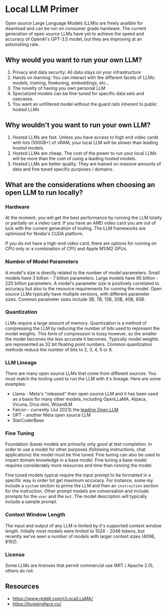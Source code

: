 # Local LLM Primer

Open source Large Language Models (LLM)s are freely availble for download and can be run on consumer grade hardware. The current generation of open source LLMs have yet to achieve the speed and accuracy of OpenAI's GPT-3.5 model, but they are improving at an astonishing rate.

## Why would you want to run your own LLM?


1. Privacy and data security: All data stays on your infrastructure
2. Hands on learning: You can interact with the different facets of LLMs: models, training, finetuning, embeddings, etc...
2. The novelty of having you own personal LLM
3. Specialized models can be fine-tuned for specific data sets and usecases.
4. You want an unfiltered model without the guard rails inherent to public hosted LLMs

## Why wouldn't you want to run your own LLM?

1. Hosted LLMs are fast. Unless you have access to high end video cards with lots (100GB+) of vRAM, your local LLM will be slower than leading hosted models.
2. Hosted LLMs are cheap. The cost of the power to run your local LLMs will be more than the cost of using a leading hosted models.
3. Hosted LLMs are better quality. They are trained on massive amounts of data and fine tuned specific purposes / domains.

## What are the considerations when choosing an open LLM to run locally?

### Hardware

At the moment, you will get the best performance by running the LLM totally or partially on a video card. If you have an AMD video card you are out of luck with the current generation of tooling. The LLM frameworks are optimized for Nvidia's CUDA platform.

If you do not have a high-end video card, there are options for running on CPU only or a combination of CPU and Apple M1/M2 GPUs.

### Number of Model Parameters

A model's size is directly related to the number of model parameters. Small models have 3 billion - 7 billion parameters. Large models have 65 billion - 220 billion parameters. A model's parameter size is positively correlated to accuracy but also to the resource requirements for running the model. Open source LLMs typically have multiple versions, with different parameter sizes. Common parameter sizes include 3B, 7B, 13B, 30B, 40B, 65B.

### Quantization

LLMs require a large amount of memory. Quantization is a method of compressing the LLM by reducing the number of bits used to represent the model weights. This form of compression is lossy however, so the smaller the model becomes the less accurate it becomes. Typically model weights are represented as 32 bit floating point numbers. Common quantization methods reduce the number of bits to 2, 3, 4, 5 or 8.

### LLM Lineage

There are many open source LLMs that come from different sources. You must match the tooling used to run the LLM with it's lineage. Here are some examples:

* Llama - Meta's "released" their open source LLM and it has been used as a basis for many other models, including OpenLLaMA, Alpaca, Vicuna, Orca mini, WizardLM
* Falcon - currently (Jul 2023) the [leading Open LLM](https://huggingface.co/spaces/HuggingFaceH4/open_llm_leaderboard)
* OPT - another Meta open source LLM
* StarCoderBase

### Fine Tuning

Foundation (base) models are primarily only good at text completion. In order to use a model for other purposes (following instructions, chat applications) the model must be fine tuned. Fine tuning can also be used to impart domain knowledge in a base model. Fine tuning a base model requires considerably more resources and time than running the model.

Fine tuned models typical require the input prompt to be formatted in a specific way in order tot get maximum accuracy. For instance, some my include a `system` section to prime the LLM and then an `instruction` section for the instruction. Other prompt models are conversation and include prompts for the `user` and the `bot`. The model description will typically include a sample prompt.

### Context Window Length

The input and output of any LLM is limited by it's supported context window length. Initially most models were limited to 1024 - 2048 tokens, but recently we've seen a number of models with larger context sizes (4096, 8192).

### License

Some LLMs are licenses that permit commercial use (MIT / Apache 2.0), others do not.

## Resources

* https://www.reddit.com/r/LocalLLaMA/
* https://huggingface.co/